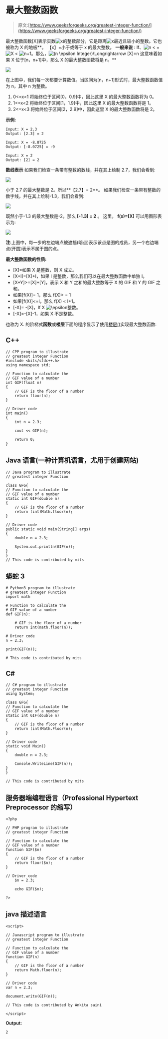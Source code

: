# 最大整数函数

> 原文:[https://www.geeksforgeeks.org/greatest-integer-function/](https://www.geeksforgeeks.org/greatest-integer-function/)

最大整数函数[X]表示实数![x  ](img/69be1d2582da5bcec6e07003b105189f.png "Rendered by QuickLaTeX.com")的整数部分，它是距离![x](img/54a2a70f5ead0a1cc327fc74b8d5495e.png "Rendered by QuickLaTeX.com")最近且较小的整数。它也被称为 X 的地板**。
【x】=小于或等于 x 的最大整数。
**一般来说** : If、![n  ](img/31d70d7c99878a33c601d487c9b6eb43.png "Rendered by QuickLaTeX.com") < = ![X  ](img/7071aad526c32d3465fcf414c4d866ba.png "Rendered by QuickLaTeX.com") < ![n+1  ](img/8115be711be5ffe659ced69144dc17bd.png "Rendered by QuickLaTeX.com")。那么，![(n \epsilon Integer)\Longrightarrow [X]=n  ](img/0e1a0e654ff25ac98cfd60bb6972ebb1.png "Rendered by QuickLaTeX.com")
这意味着如果 X 位于[n，n+1]中，那么 X 的最大整数函数将是 n。** 

![](img/ad8113ce8ed0d0f98863bc3b091d6488.png)

在上图中，我们每一次都要计算数值。当区间为[n，n+1]形式时，最大整数函数值为 n，其中 n 为整数。

1.  0<=x<1 将始终位于区间[0，0.9]中，因此这里 X 的最大整数函数将为 0。
2.  1<=x<2 将始终位于区间[1，1.9]中，因此这里 X 的最大整数函数将是 1。
3.  2<=x<3 将始终位于区间[2，2.9]中，因此这里 X 的最大整数函数将是 2。

**示例:**

```
Input: X = 2.3
Output: [2.3] = 2

Input: X = -8.0725
Output: [-8.0725] = -9

Input: X = 2
Output: [2] = 2
```

**数线表示**
如果我们检查一条带有整数的数线，并在其上绘制 2.7，我们会看到:

![](https://media.geeksforgeeks.org/wp-content/uploads/GIF.png)

小于 2.7 的最大整数是 2。所以**【2.7】= 2**。
如果我们检查一条带有整数的数字线，并在其上绘制-1.3，我们会看到:

![](img/03a6bf917b0635baacfae04448ad95da.png)

既然小于-1.3 的最大整数是-2，那么 **[-1.3] = 2** 。
这里， **f(x)=[X]** 可以用图形表示为:

![](img/287afbe1150aa6e7bfb21c7c7e6b7bab.png)

**注**:上图中，每一步的左边端点被遮挡(暗点)表示该点是图的成员，另一个右边端点(开圆)表示不属于图的点。

**最大整数函数的性质:**

*   [X]=如果 X 是整数，则 X 成立。
*   [X+I]=[X]+I，如果 I 是整数，那么我们可以在最大整数函数中单独 I。
*   [X+Y]>=[X]+[Y]，表示 X 和 Y 之和的最大整数等于 X 的 GIF 和 Y 的 GIF 之和。
*   如果[f(X)]= 1，那么 f(X)> = 1
*   如果[f(X)]<=I，那么 f(X) < I+1。
*   [-X]= -[X]，If X ![\epsilon  ](img/9f6eebf1cb64bc8adcda1881b1c952f8.png "Rendered by QuickLaTeX.com")整数。
*   [-X]=-[X]-1，如果 X 不是整数。

也称为 X.
的阶梯式**函数**或**楼层**下面的程序显示了使用[楼层()](https://www.geeksforgeeks.org/ceil-floor-functions-cpp/)实现最大整数函数:

## C++

```
// CPP program to illustrate
// greatest integer Function
#include <bits/stdc++.h>
using namespace std;

// Function to calculate the
// GIF value of a number
int GIF(float n)
{
    // GIF is the floor of a number
    return floor(n);
}

// Driver code
int main()
{
    int n = 2.3;

    cout << GIF(n);

    return 0;
}
```

## Java 语言(一种计算机语言，尤用于创建网站)

```
// Java program to illustrate
// greatest integer Function

class GFG{
// Function to calculate the
// GIF value of a number
static int GIF(double n)
{
    // GIF is the floor of a number
    return (int)Math.floor(n);
}

// Driver code
public static void main(String[] args)
{
    double n = 2.3;

    System.out.println(GIF(n));
}
}
// This code is contributed by mits
```

## 蟒蛇 3

```
# Python3 program to illustrate
# greatest integer Function
import math

# Function to calculate the
# GIF value of a number
def GIF(n):

    # GIF is the floor of a number
    return int(math.floor(n));

# Driver code
n = 2.3;

print(GIF(n));

# This code is contributed by mits
```

## C#

```
// C# program to illustrate
// greatest integer Function
using System;

class GFG{
// Function to calculate the
// GIF value of a number
static int GIF(double n)
{
    // GIF is the floor of a number
    return (int)Math.Floor(n);
}

// Driver code
static void Main()
{
    double n = 2.3;

    Console.WriteLine(GIF(n));
}
}

// This code is contributed by mits
```

## 服务器端编程语言（Professional Hypertext Preprocessor 的缩写）

```
<?php

// PHP program to illustrate
// greatest integer Function

// Function to calculate the
// GIF value of a number
function GIF($n)
{
    // GIF is the floor of a number
    return floor($n);
}

// Driver code
    $n = 2.3;

    echo GIF($n);

?>
```

## java 描述语言

```
<script>

// Javascript program to illustrate
// greatest integer Function

// Function to calculate the
// GIF value of a number
function GIF(n)
{
    // GIF is the floor of a number
    return Math.floor(n);
}

// Driver code
var n = 2.3;

document.write(GIF(n));

// This code is contributed by Ankita saini

</script>
```

**Output:** 

```
2
```